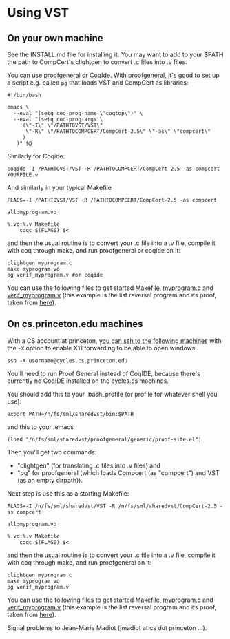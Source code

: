 # Using VST

## On your own machine

See the INSTALL.md file for installing it.  You may want to add to your $PATH the path to CompCert's clightgen to convert .c files into .v files.

You can use [proofgeneral](http://proofgeneral.inf.ed.ac.uk/) or CoqIde.  With proofgeneral, it's good to set up a script e.g. called `pg` that loads VST and CompCert as libraries:

    #!/bin/bash

    emacs \
      --eval "(setq coq-prog-name \"coqtop\")" \
      --eval "(setq coq-prog-args \
        '(\"-I\" \"/PATHTOVST/VST\"
          \"-R\" \"/PATHTOCOMPCERT/CompCert-2.5\" \"-as\" \"compcert\"
         )
       )" $@

Similarly for Coqide:

    coqide -I /PATHTOVST/VST -R /PATHTOCOMPCERT/CompCert-2.5 -as compcert YOURFILE.v

And similarly in your typical Makefile

    FLAGS=-I /PATHTOVST/VST -R /PATHTOCOMPCERT/CompCert-2.5 -as compcert

    all:myprogram.vo

    %.vo:%.v Makefile
    	coqc $(FLAGS) $<

and then the usual routine is to convert your .c file into a .v file, compile it with coq through make, and run proofgeneral or coqide on it:

    clightgen myprogram.c
    make myprogram.vo
    pg verif_myprogram.v #or coqide

You can use the following files to get started
[Makefile](https://madiot.fr/vst/Makefile),
[myprogram.c](https://madiot.fr/vst/myprogram.c) and
[verif_myprogram.v](https://madiot.fr/vst/verif_myprogram.v) (this example is the list reversal program and its proof, taken from [here](https://raw.githubusercontent.com/PrincetonUniversity/VST/new_compcert/progs/verif_reverse.v)).


## On cs.princeton.edu machines

With a CS account at princeton, [you can ssh to the following machines](https://csguide.cs.princeton.edu/remote/ssh) with the `-X` option to enable X11 forwarding to be able to open windows:

    ssh -X username@cycles.cs.princeton.edu

You'll need to run Proof General instead of CoqIDE, because there's currently no CoqIDE installed on the cycles.cs machines.

You should add this to your .bash_profile (or profile for whatever shell you use):

    export PATH=/n/fs/sml/sharedvst/bin:$PATH

and this to your .emacs

    (load "/n/fs/sml/sharedvst/proofgeneral/generic/proof-site.el")

Then you'll get two commands:

* "clightgen"  (for translating .c files into .v files) and
* "pg" for proofgeneral (which loads Compcert (as "compcert") and VST (as an empty dirpath)).

Next step is use this as a starting Makefile:

    FLAGS=-I /n/fs/sml/sharedvst/VST -R /n/fs/sml/sharedvst/CompCert-2.5 -as compcert

    all:myprogram.vo

    %.vo:%.v Makefile
    	coqc $(FLAGS) $<

and then the usual routine is to convert your .c file into a .v file, compile it with coq through make, and run proofgeneral on it:

    clightgen myprogram.c
    make myprogram.vo
    pg verif_myprogram.v

You can use the following files to get started
[Makefile](https://madiot.fr/vst/Makefile),
[myprogram.c](https://madiot.fr/vst/myprogram.c) and
[verif_myprogram.v](https://madiot.fr/vst/verif_myprogram.v) (this example is the list reversal program and its proof, taken from [here](https://raw.githubusercontent.com/PrincetonUniversity/VST/new_compcert/progs/verif_reverse.v)).

Signal problems to Jean-Marie Madiot (jmadiot at cs dot princeton ...).
